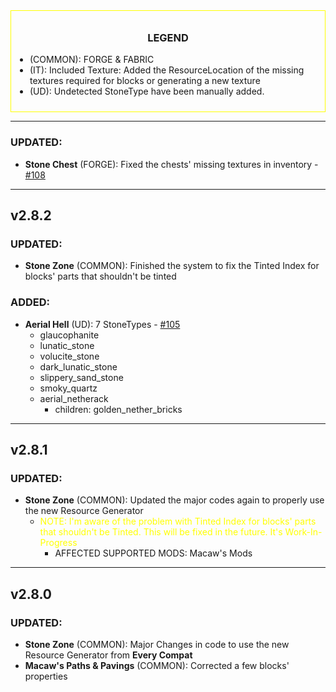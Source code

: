 <div style="text-align: center; border: 1px solid yellow; padding: 10px;">
  <div style="text-align: center; margin-bottom: 10px;">
    <h3>LEGEND</h3>
  </div>
  <div style="text-align: left;">
    <ul style="list-style-type: disc; padding-left: 20px;">
      <li>(COMMON): FORGE & FABRIC</li>
      <li>(IT): Included Texture: Added the ResourceLocation of the missing textures required for blocks or generating a new texture</li>
      <li>(UD): Undetected StoneType have been manually added.</li>
    </ul>
  </div>
</div>

---

### UPDATED: 
- **Stone Chest** (FORGE): Fixed the chests' missing textures in inventory - [#108](https://github.com/MehVahdJukaar/StoneZone/issues/108)

---

## v2.8.2

### UPDATED:
- **Stone Zone** (COMMON): Finished the system to fix the Tinted Index for blocks' parts that shouldn't be tinted

### ADDED:
- **Aerial Hell** (UD): 7 StoneTypes - [#105](https://github.com/MehVahdJukaar/StoneZone/issues/105)
  - glaucophanite
  - lunatic_stone
  - volucite_stone
  - dark_lunatic_stone
  - slippery_sand_stone
  - smoky_quartz
  - aerial_netherack 
    - children: golden_nether_bricks

---

## v2.8.1

### UPDATED:
- **Stone Zone** (COMMON): Updated the major codes again to properly use the new Resource Generator
  - <span style="color: YELLOW;">NOTE: I'm aware of the problem with Tinted Index for blocks' parts that shouldn't be Tinted. This will be fixed in the future. It's Work-In-Progress</span>
    - AFFECTED SUPPORTED MODS: Macaw's Mods

---

## v2.8.0

### UPDATED: 
- **Stone Zone** (COMMON): Major Changes in code to use the new Resource Generator from **Every Compat** 
- **Macaw's Paths & Pavings** (COMMON): Corrected a few blocks' properties
